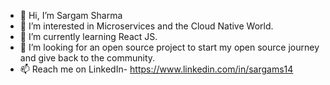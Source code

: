 - 👋 Hi, I’m Sargam Sharma
- 👀 I’m interested in Microservices and the Cloud Native World.
- 🌱 I’m currently learning React JS.
- 💞️ I’m looking for an open source project to start my open source journey and give back to the community.
- 📫 Reach me on LinkedIn- https://www.linkedin.com/in/sargams14
